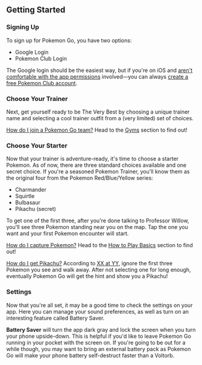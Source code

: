 ## Getting Started

### Signing Up

To sign up for Pokemon Go, you have two options:

* Google Login
* Pokemon Club Login

The Google login should be the easiest way, but if you're on iOS and [aren't comfortable with the app permissions](http://arstechnica.com/gaming/2016/07/pokemon-go-on-ios-gets-full-access-to-your-google-account/) involved—you can always [create a free Pokemon Club account]().

### Choose Your Trainer

Next, get yourself ready to be The Very Best by choosing a unique trainer name and selecting a cool trainer outfit from a (very limited) set of choices.

[How do I join a Pokemon Go team?](#how-do-i) Head to the [Gyms]() section to find out!

### Choose Your Starter

Now that your trainer is adventure-ready, it's time to choose a starter Pokemon. As of now, there are three standard choices available and one secret choice. If you're a seasoned Pokemon Trainer, you'll know them as the original four from the Pokemon Red/Blue/Yellow series:

* Charmander
* Squirtle
* Bulbasaur
* Pikachu (secret)

To get one of the first three, after you're done talking to Professor Willow, you'll see three Pokemon standing near you on the map. Tap the one you want and your first Pokemon encounter will start.

[How do I capture Pokemon?](#how-do-i) Head to the [How to Play Basics]() section to find out!

[How do I get Pikachu?](#how-do-i) According to [XX at YY](), ignore the first three Pokemon you see and walk away. After not selecting one for long enough, eventually Pokemon Go will get the hint and show you a Pikachu!

### Settings

Now that you're all set, it may be a good time to check the settings on your app. Here you can manage your sound preferences, as well as turn on an interesting feature called Battery Saver.

**Battery Saver** will turn the app dark gray and lock the screen when you turn your phone upside-down. This is helpful if you'd like to leave Pokemon Go running in your pocket with the screen on. If you're going to be out for a while though, you may want to bring an external battery pack as Pokemon Go will make your phone battery self-destruct faster than a Voltorb.
